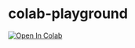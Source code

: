 # colab-playground

[![Open In Colab](https://colab.research.google.com/assets/colab-badge.svg)](https://github.com/flapperz/colab-playground/playground.ipynb)
